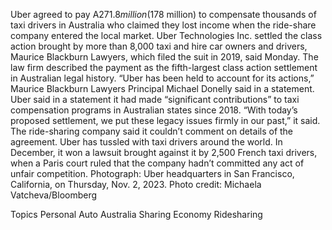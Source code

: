 Uber agreed to pay A$271.8 million ($178 million) to compensate thousands of taxi drivers in Australia who claimed they lost income when the ride-share company entered the local market.
Uber Technologies Inc. settled the class action brought by more than 8,000 taxi and hire car owners and drivers, Maurice Blackburn Lawyers, which filed the suit in 2019, said Monday. The law firm described the payment as the fifth-largest class action settlement in Australian legal history.
“Uber has been held to account for its actions,” Maurice Blackburn Lawyers Principal Michael Donelly said in a statement.
Uber said in a statement it had made “significant contributions” to taxi compensation programs in Australian states since 2018. “With today’s proposed settlement, we put these legacy issues firmly in our past,” it said. The ride-sharing company said it couldn’t comment on details of the agreement.
Uber has tussled with taxi drivers around the world. In December, it won a lawsuit brought against it by 2,500 French taxi drivers, when a Paris court ruled that the company hadn’t committed any act of unfair competition.
Photograph: Uber headquarters in San Francisco, California, on Thursday, Nov. 2, 2023. Photo credit: Michaela Vatcheva/Bloomberg

Topics
Personal Auto
Australia
Sharing Economy
Ridesharing
